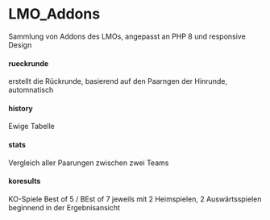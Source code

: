 # LMO_Addons

Sammlung von Addons des LMOs, angepasst an PHP 8 und responsive Design

#### rueckrunde
 erstellt die Rückrunde, basierend auf den Paarngen der Hinrunde, automnatisch

#### history
Ewige Tabelle

#### stats
Vergleich aller  Paarungen zwischen zwei Teams

#### koresults
KO-Spiele Best of 5 / BEst of 7 jeweils mit 2 Heimspielen, 2 Auswärtsspielen beginnend in der Ergebnisansicht
